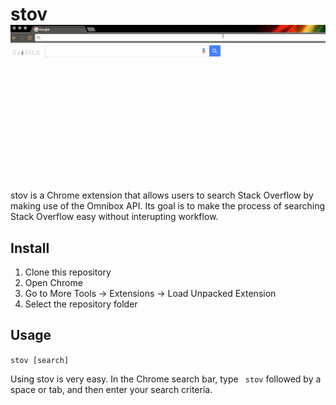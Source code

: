 # stov ![stov](stov.gif)

stov is a Chrome extension that allows users to search Stack Overflow by making use of the Omnibox API. Its goal is to make the process of searching Stack Overflow easy without interupting workflow.

## Install

1. Clone this repository
2. Open Chrome
3. Go to More Tools -> Extensions -> Load Unpacked Extension
4. Select the repository folder

## Usage

` stov [search] `

Using stov is very easy. In the Chrome search bar, type ` stov` followed by a space or tab, and then enter your search criteria.